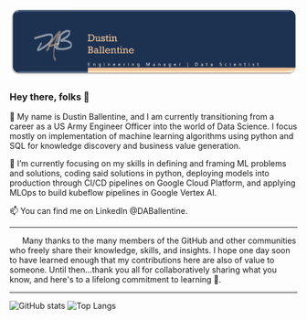 ![Header](https://github.com/DABallentine/DABallentine/blob/main/header.PNG "Header")
### Hey there, folks 👋

🔭 My name is Dustin Ballentine, and I am currently transitioning from a career as a US Army Engineer Officer into the world of Data Science. I focus mostly on implementation of machine learning algorithms using python and SQL for knowledge discovery and business value generation. 

🌱 I’m currently focusing on my skills in defining and framing ML problems and solutions, coding said solutions in python, deploying models into production through CI/CD pipelines on Google Cloud Platform, and applying MLOps to build kubeflow pipelines in Google Vertex AI.

📫 You can find me on LinkedIn @DABallentine.

_____________________________________________________________________________________________________________________________________________________________________________
&emsp;&nbsp; Many thanks to the many members of the GitHub and other communities who freely share their knowledge, skills, and insights. I hope one day soon to have learned enough that my contributions here are also of value to someone. Until then...thank you all for collaboratively sharing what you know, and here's to a lifelong commitment to learning 🥂.
_____________________________________________________________________________________________________________________________________________________________________________

![GitHub stats](https://github-readme-stats.vercel.app/api?username=DABallentine&show_icons=true&theme=default)
![Top Langs](https://github-readme-stats.vercel.app/api/top-langs/?username=DABallentine&theme=default)

<!--
**DABallentine/DABallentine** is a ✨ _special_ ✨ repository because its `README.md` (this file) appears on your GitHub profile.

Here are some ideas to get you started:

- 🔭 I’m currently working on ...
- 🌱 I’m currently learning ...
- 👯 I’m looking to collaborate on ...
- 🤔 I’m looking for help with ...
- 💬 Ask me about ...
- 📫 How to reach me: ...
- 😄 Pronouns: ...
- ⚡ Fun fact: ...
-->
